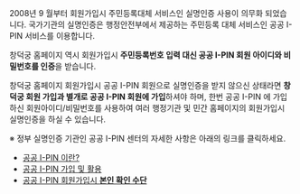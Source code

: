 2008년 9 월부터 회원가입시 주민등록대체 서비스인 실명인증 사용이 의무화 되었습니다. 국가기관의 실명인증은 행정안전부에서 제공하는 주민등록 대체 서비스인 공공 I-PIN 서비스를 이용합니다.

창덕궁 홈페이지 역시 회원가입시 **주민등록번호 입력 대신 공공 I-PIN 회원 아이디와 비밀번호를 인증**을 받습니다.

창덕궁 홈페이지 회원가입시 공공 I-PIN 회원으로 실명인증을 받지 않으신 상태라면 **창덕궁 회원 가입과 별개로 공공 I-PIN 회원에 가입**하셔야 하며, 한번 공공 I-PIN 에 가입하신 회원아이디/비밀번호를 사용하여 여러 행정기관 및 민간 홈페이지의 회원가입시 실명인증을 하실 수 있습니다.

※ 정부 실명인증 기관인 공공 I-PIN 센터의 자세한 사항은 아래의 링크를 클릭하세요.
- [공공 I-PIN 이란?](http://www.g-pin.go.kr/)
- [공공 I-PIN 가입 및 활용](http://www.g-pin.go.kr/)
- [공공 I-PIN 회원가입시 **본인 확인 수단**](http://www.g-pin.go.kr/)